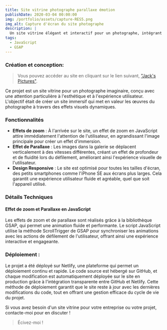 ```yaml
---
title: Site vitrine photographe parallaxe émotion
publishDate: 2020-03-04 00:00:00
img: /portfolio/assets/capture-RES5.png
img_alt: Capture d'écran du site photographe
description: |
  Un site vitrine élégant et interactif pour un photographe, intégrant des effets de zoom et de parallaxe en JavaScript pour une expérience utilisateur immersive. Le site est entièrement responsive et a été déployé via Netlify pour une accessibilité maximale.
tags:
  - JavaScript
  - GSAP
---
```


### Création et conception:

> Vous pouvez accéder au site en cliquant sur le lien suivant, <a href="https://jackspictures.netlify.app/">"Jack's Pictures"</a>.

Ce projet est un site vitrine pour un photographe imaginaire, conçu avec une attention particulière à l'esthétique et à l'expérience utilisateur. L'objectif était de créer un site immersif qui met en valeur les œuvres du photographe à travers des effets visuels dynamiques.

### Fonctionnalités

- **Effets de zoom** : À l'arrivée sur le site, un effet de zoom en JavaScript attire immédiatement l'attention de l'utilisateur, en agrandissant l'image principale pour créer un effet d'immersion.
- **Effet de Parallaxe** : Les images dans la galerie se déplacent verticalement à des vitesses différentes, créant un effet de profondeur et de fluidité lors du défilement, améliorant ainsi l'expérience visuelle de l'utilisateur.
- **Design Responsive** : Le site est optimisé pour toutes les tailles d'écran, des petits smartphones comme l'iPhone SE aux écrans plus larges. Cela garantit une expérience utilisateur fluide et agréable, quel que soit l'appareil utilisé.

### Détails Techniques

#### Effet de zoom et Parallaxe en JavaScript

Les effets de zoom et de parallaxe sont réalisés grâce à la bibliothèque GSAP, qui permet une animation fluide et performante. Le script JavaScript utilise la méthode ScrollTrigger de GSAP pour synchroniser les animations avec les actions de défilement de l'utilisateur, offrant ainsi une expérience interactive et engageante.

### Déploiement :

Le projet a été déployé sur Netlify, une plateforme qui permet un déploiement continu et rapide. Le code source est hébergé sur GitHub, et chaque modification est automatiquement déployée sur le site en production grâce à l'intégration transparente entre GitHub et Netlify. Cette méthode de déploiement garantit que le site reste à jour avec les dernières modifications du code, tout en offrant une gestion efficace du cycle de vie du projet.

Si vous avez besoin d'un site vitrine pour votre entreprise ou votre projet, contacte-moi pour en discuter !

> Écivez-moi !
